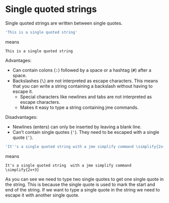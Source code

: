 # Single quoted strings


Single quoted strings are written between single quotes.

```yaml
'This is a single quoted string'
```

means

```text
This is a single quoted string
```

Advantages:
- Can contain colons (<kbd>:</kbd>) followed by a space or a hashtag (<kbd>#</kbd>) after a space.
- Backslashes (<kbd>\\</kbd>) are not interpreted as escape characters. This means that you can write a string containing a backslash without having to escape it.
  - Special characters like newlines and tabs are not interpreted as escape characters.
  - Makes it easy to type a string containing jme commands.

Disadvantages:
- Newlines (enters) can only be inserted by leaving a blank line.
- Can't contain single quotes (<kbd>'</kbd>). They need to be escaped with a single quote (<kbd>'</kbd>).

```yaml
'It''s a single quoted string with a jme simplify command \simplify{2x+3}'
```

means

```text
It's a single quoted string  with a jme simplify command \simplify{2x+3}
```

As you can see we need to type two single quotes to get one single quote in the string. This is because the single quote is used to mark the start and end of the string. If we want to type a single quote in the string we need to escape it with another single quote.
